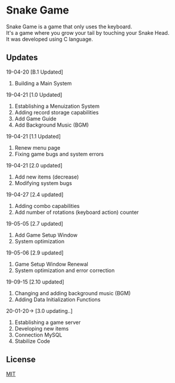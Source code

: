 # Snake Game

Snake Game is a game that only uses the keyboard.    
It's a game where you grow your tail by touching your Snake Head.  
It was developed using C language.   
   
## Updates

19-04-20 [B.1 Updated]   
1. Building a Main System   
   
19-04-21 [1.0 Updated]   
1. Establishing a Menuization System   
2. Adding record storage capabilities   
3. Add Game Guide   
4. Add Background Music (BGM)   
   
19-04-21 [1.1 Updated]
1. Renew menu page   
2. Fixing game bugs and system errors   
   
19-04-21 [2.0 updated]   
1. Add new items (decrease)   
2. Modifying system bugs   
   
19-04-27 [2.4 updated]   
1. Adding combo capabilities   
2. Add number of rotations (keyboard action) counter   
   
19-05-05 [2.7 updated]   
1. Add Game Setup Window   
2. System optimization   
   
19-05-06 [2.9 updated]   
1. Game Setup Window Renewal   
2. System optimization and error correction   
   
19-09-15 [2.10 updated]   
1. Changing and adding background music (BGM)   
2. Adding Data Initialization Functions   
   
20-01-20-> [3.0 updating..]   
1. Establishing a game server   
2. Developing new items   
3. Connection MySQL   
4. Stabilize Code   
   
## License
[MIT](https://choosealicense.com/licenses/mit/)
